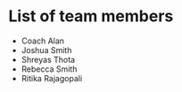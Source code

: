 # List of team members
* Coach Alan
* Joshua Smith
* Shreyas Thota
* Rebecca Smith
* Ritika Rajagopali